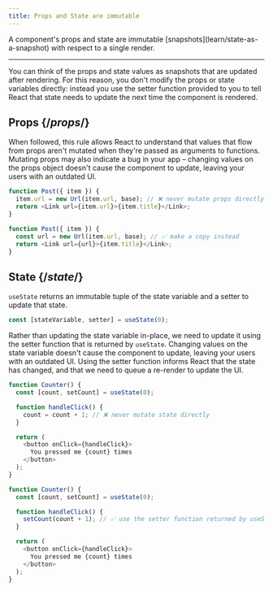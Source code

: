```yaml
---
title: Props and State are immutable
---
```


<Intro>
A component's props and state are immutable [snapshots](learn/state-as-a-snapshot) with respect to a single render.
</Intro>

---

You can think of the props and state values as snapshots that are updated after rendering. For this reason, you don't modify the props or state variables directly: instead you use the setter function provided to you to tell React that state needs to update the next time the component is rendered.

## Props {/*props*/}
When followed, this rule allows React to understand that values that flow from props aren't mutated when they're passed as arguments to functions. Mutating props may also indicate a bug in your app – changing values on the props object doesn't cause the component to update, leaving your users with an outdated UI.

```js {2}
function Post({ item }) {
  item.url = new Url(item.url, base); // ❌ never mutate props directly
  return <Link url={item.url}>{item.title}</Link>;
}
```

```js {2}
function Post({ item }) {
  const url = new Url(item.url, base); // ✅ make a copy instead
  return <Link url={url}>{item.title}</Link>;
}
```

## State {/*state*/}
`useState` returns an immutable tuple of the state variable and a setter to update that state.

```js
const [stateVariable, setter] = useState(0);
```

Rather than updating the state variable in-place, we need to update it using the setter function that is returned by `useState`. Changing values on the state variable doesn't cause the component to update, leaving your users with an outdated UI. Using the setter function informs React that the state has changed, and that we need to queue a re-render to update the UI.

```js {5}
function Counter() {
  const [count, setCount] = useState(0);

  function handleClick() {
    count = count + 1; // ❌ never mutate state directly
  }

  return (
    <button onClick={handleClick}>
      You pressed me {count} times
    </button>
  );
}
```

```js {5}
function Counter() {
  const [count, setCount] = useState(0);

  function handleClick() {
    setCount(count + 1); // ✅ use the setter function returned by useState
  }

  return (
    <button onClick={handleClick}>
      You pressed me {count} times
    </button>
  );
}
```